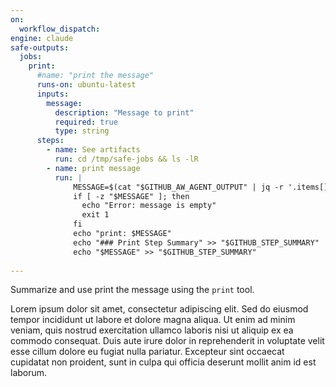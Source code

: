 ```yaml
---
on: 
  workflow_dispatch:
engine: claude
safe-outputs:
  jobs:
    print:
      #name: "print the message"
      runs-on: ubuntu-latest
      inputs:
        message:
          description: "Message to print"
          required: true
          type: string
      steps:
        - name: See artifacts
          run: cd /tmp/safe-jobs && ls -lR
        - name: print message
          run: |
              MESSAGE=$(cat "$GITHUB_AW_AGENT_OUTPUT" | jq -r '.items[] | select(.type == "print") | .message')
              if [ -z "$MESSAGE" ]; then
                echo "Error: message is empty"
                exit 1
              fi
              echo "print: $MESSAGE"
              echo "### Print Step Summary" >> "$GITHUB_STEP_SUMMARY"
              echo "$MESSAGE" >> "$GITHUB_STEP_SUMMARY"    
            
---
```

Summarize and use print the message using the `print` tool.

Lorem ipsum dolor sit amet, consectetur adipiscing elit. Sed do eiusmod tempor incididunt ut labore et dolore magna aliqua. Ut enim ad minim veniam, quis nostrud exercitation ullamco laboris nisi ut aliquip ex ea commodo consequat. Duis aute irure dolor in reprehenderit in voluptate velit esse cillum dolore eu fugiat nulla pariatur. Excepteur sint occaecat cupidatat non proident, sunt in culpa qui officia deserunt mollit anim id est laborum.
